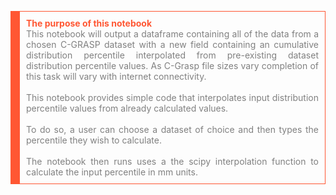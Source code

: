 <p style="border: 1px solid #ff5733; border-left: 15px solid #ff5733; padding: 10px; text-align:justify;">
    <strong style="color: #ff5733">The purpose of this notebook</strong>  
    <br/><font color=grey> This notebook will output a dataframe containing all of the data from a chosen C-GRASP dataset with a new field containing an cumulative distribution percentile interpolated from pre-existing dataset distribution percentile values. As C-Grasp file sizes vary completion of this task will vary with internet connectivity.<font><br/>
    <br/><font color=grey> This notebook provides simple code that interpolates input distribution percentile values from already calculated values.<font><br/>    
    <br/><font color=grey> To do so, a user can choose a dataset of choice and then types the percentile they wish to calculate. <font><br/>
    <br/><font color=grey> The notebook then runs uses a the scipy interpolation function to calculate the input percentile in mm units.<font><br/>    
    </p>
